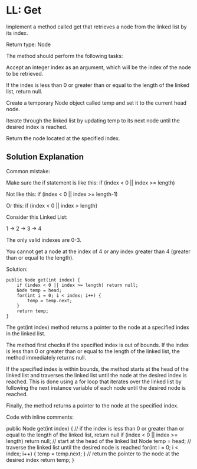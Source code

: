 # LL: Get

Implement a method called get that retrieves a node from the linked list by its index.

Return type: Node

The method should perform the following tasks:

Accept an integer index as an argument, which will be the index of the node to be retrieved.

If the index is less than 0 or greater than or equal to the length of the linked list, return null.

Create a temporary Node object called temp and set it to the current head node.

Iterate through the linked list by updating temp to its next node until the desired index is reached.

Return the node located at the specified index.

## Solution Explanation

Common mistake:

Make sure the if statement is like this:
if (index < 0 || index >= length)

Not like this:
if (index < 0 || index >= length-1)

Or this:
if (index < 0 || index > length)

Consider this Linked List:

1 -> 2 -> 3 -> 4

The only valid indexes are 0-3.

You cannot get a node at the index of 4 or any index greater than 4 (greater than or equal to the length).

Solution:

    public Node get(int index) {
        if (index < 0 || index >= length) return null;
        Node temp = head;
        for(int i = 0; i < index; i++) {
            temp = temp.next;
        }
        return temp;
    }

The get(int index) method returns a pointer to the node at a specified index in the linked list.

The method first checks if the specified index is out of bounds. If the index is less than 0 or greater than or equal to the length of the linked list, the method immediately returns null.

If the specified index is within bounds, the method starts at the head of the linked list and traverses the linked list until the node at the desired index is reached. This is done using a for loop that iterates over the linked list by following the next instance variable of each node until the desired node is reached.

Finally, the method returns a pointer to the node at the specified index.

Code with inline comments:

public Node get(int index) {
    // if the index is less than 0 or greater than or equal to the length of the linked list, return null
    if (index < 0 || index >= length) return null;
    // start at the head of the linked list
    Node temp = head;
    // traverse the linked list until the desired node is reached
    for(int i = 0; i < index; i++) {
        temp = temp.next;
    }
    // return the pointer to the node at the desired index
    return temp;
}
